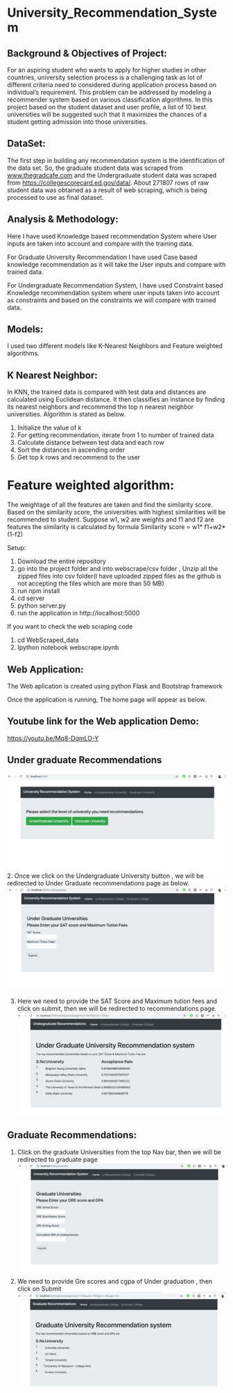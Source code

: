# University_Recommendation_System


## Background & Objectives of Project:
For an aspiring student who wants to apply for higher studies in other countries, university selection process is a challenging task as lot of different criteria need to considered during application process based on individual’s requirement. This problem can be addressed by modeling a recommender system based on various classification algorithms. In this project based on the student dataset and user profile, a list of 10 best universities will be suggested such that it maximizes the chances of a student getting admission into those universities.

## DataSet:
The first step in building any recommendation system is the identification of the data set. So, the graduate student data was scraped from www.thegradcafe.com and the Undergraduate student data was scraped from https://collegescorecard.ed.gov/data/. About 271807 rows of raw student data was obtained as a result of web scraping, which is being processed to use as final dataset.

## Analysis & Methodology:
Here I have used Knowledge based recommendation System where User inputs are taken into account and compare with the training data.

For Graduate University Recommendation I have used Case based knowledge recommendation as it will take the User inputs and compare with trained data.

For Undergraduate Recommendation System, I have used Constraint based Knowledge recommendation system where user inputs taken into account as constraints and based on the constraints we will compare with trained data.

## Models:
I used two different models like K-Nearest Neighbors and Feature weighted algorithms.

## K Nearest Neighbor: 
In KNN, the trained data is compared with test data and distances are calculated using Euclidean distance. It then classifies an instance by finding its nearest neighbors and recommend the top n nearest neighbor universities. Algorithm is stated as below.

1. Initialize the value of k
2. For getting recommendation, iterate from 1 to number of trained data
1. Calculate distance between test data and each row
2. Sort the distances in ascending order
3. Get top k rows and recommend to the user

# Feature weighted algorithm: 
The weightage of all the features are taken and find the similarity score. Based on the similarity score, the universities with highest similarities will be recommended to student. Suppose w1, w2 are weights and f1 and f2 are features the similarity is calculated by formula
Similarity score = w1* f1+w2*(1-f2)

Setup:

1. Download the entire repository
2. go into the project folder and into  webscrape/csv folder , Unzip all the zipped files into csv folder(I have uploaded zipped files as the github is not accepting the files which are more than 50 MB) 
3. run npm install
4. cd server
5. python server.py
6. run the application in http://localhost:5000

If you want to check the web scraping code 
1. cd WebScraped_data 
2. Ipython notebook webscrape.ipynb

## Web Application:

The Web aplication is created using python Flask and Bootstrap framework

Once the application is running, The home page will appear as below.

## Youtube link for the Web application Demo: 
https://youtu.be/Mq8-DqmLO-Y

## Under graduate Recommendations

![Home Page](/images/home.png?raw=true "Optional Title")
2. Once we click on the Undergraduate University button , we will be redirected to Under Graduate recommendations page as below.
![Undergraduate Page](/images/ug.png?raw=true "Optional Title")

3. Here we need to provide the SAT Score and Maximum tution fees and click on submit, then we will be redirected to recommendations page.
![Under Graduate Recommendations Page](/images/ug_recommendations.png?raw=true "Optional Title")

## Graduate Recommendations:

1. Click on the graduate Universities from the top Nav bar, then we will be redirected to graduate page
![Graduate Page](/images/grad.png?raw=true "Optional Title")

2. We need to provide Gre scores and cgpa of Under graduation , then click on Submit
![Graduate Recommendations Page](/images/graduate_recommendations.png?raw=true "Optional Title")

